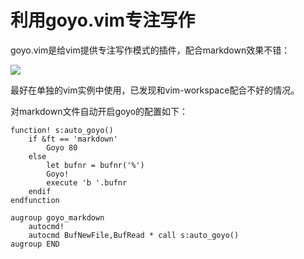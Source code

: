 # 利用goyo.vim专注写作


goyo.vim是给vim提供专注写作模式的插件，配合markdown效果不错：

![](https://wx4.sinaimg.cn/large/006tNbRwly1fwvwwvhfjlj31400p0q6b.jpg)

最好在单独的vim实例中使用，已发现和vim-workspace配合不好的情况。

对markdown文件自动开启goyo的配置如下：

```vim
function! s:auto_goyo()
    if &ft == 'markdown'
        Goyo 80
    else
        let bufnr = bufnr('%')
        Goyo!
        execute 'b '.bufnr
    endif
endfunction

augroup goyo_markdown
    autocmd!
    autocmd BufNewFile,BufRead * call s:auto_goyo()
augroup END
```

